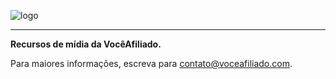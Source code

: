 ![logo](https://rawgit.com/voceafiliado/docs/master/imgs/logo.png)

---

__Recursos de mídia da VocêAfiliado.__

Para maiores informações, escreva para [contato@voceafiliado.com](mailto:contato@voceafiliado.com).

